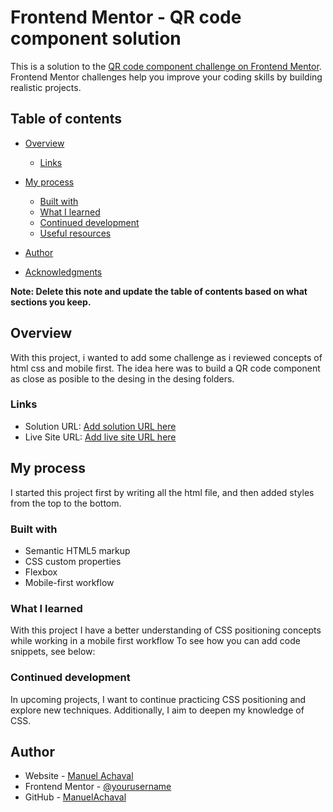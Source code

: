 # Frontend Mentor - QR code component solution

This is a solution to the [QR code component challenge on Frontend Mentor](https://www.frontendmentor.io/challenges/qr-code-component-iux_sIO_H). Frontend Mentor challenges help you improve your coding skills by building realistic projects. 

## Table of contents

- [Overview](#overview)

  - [Links](#links)
- [My process](#my-process)
  - [Built with](#built-with)
  - [What I learned](#what-i-learned)
  - [Continued development](#continued-development)
  - [Useful resources](#useful-resources)
- [Author](#author)
- [Acknowledgments](#acknowledgments)

**Note: Delete this note and update the table of contents based on what sections you keep.**

## Overview
With this project, i wanted to add some challenge as i reviewed concepts of html css and mobile first. The idea here was to build a QR code component as close as posible to the desing in the desing folders. 


### Links

- Solution URL: [Add solution URL here](https://your-solution-url.com)
- Live Site URL: [Add live site URL here](https://your-live-site-url.com)

## My process
I started this project first by writing all the html file, and then added styles from the top to the bottom. 
### Built with

- Semantic HTML5 markup
- CSS custom properties
- Flexbox
- Mobile-first workflow


### What I learned
With this project I have a better understanding of CSS positioning concepts while working in a mobile first workflow
To see how you can add code snippets, see below:


### Continued development
In upcoming projects, I want to continue practicing CSS positioning and explore new techniques. Additionally, I aim to deepen my knowledge of CSS.

## Author

- Website - [Manuel Achaval](http://manuachaval.site/)
- Frontend Mentor - [@yourusername](https://www.frontendmentor.io/profile/ManuelAchaval)
- GitHub - [ManuelAchaval](https://github.com/ManuelAchaval)


